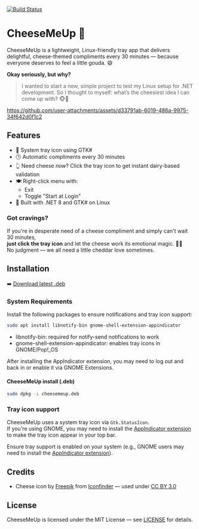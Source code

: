 [![Build Status](https://github.com/stezante7/CheeseMeUp/actions/workflows/build.yml/badge.svg)](https://github.com/stezante7/CheeseMeUp/actions)

# CheeseMeUp 🧀

CheeseMeUp is a lightweight, Linux-friendly tray app that delivers delightful, cheese-themed compliments every 30 minutes — because everyone deserves to feel 
a little gouda. 😄

**Okay seriously, but why?**

> I wanted to start a new, simple project to test my Linux setup for .NET development.
So I thought to myself: what’s the cheesiest idea I can come up with? 🐵🙈

https://github.com/user-attachments/assets/d33791ab-6019-486a-9975-34f642d0f1c2


## Features

- 🧀 System tray icon using GTK#
- 🕒 Automatic compliments every 30 minutes
- 👆 Need cheese *now*? Click the tray icon to get instant dairy-based validation
- 🍽️ Right-click menu with:
  - Exit
  - Toggle "Start at Login"
- 🚀 Built with .NET 8 and GTK# on Linux

### Got cravings?

If you're in desperate need of a cheese compliment and simply can't wait 30 minutes,  
**just click the tray icon** and let the cheese work its emotional magic. 🧀✨  
No judgment — we all need a little cheddar love sometimes.

## Installation

➡️ [Download latest .deb](https://github.com/stezante7/CheeseMeUp/releases/latest/download/cheesemeup.deb)

### System Requirements

Install the following packages to ensure notifications and tray icon support:

```bash
sudo apt install libnotify-bin gnome-shell-extension-appindicator
```

- libnotify-bin: required for notify-send notifications to work
- gnome-shell-extension-appindicator: enables tray icons in GNOME/Pop!_OS

After installing the AppIndicator extension, you may need to log out and back in or enable it via GNOME Extensions.

#### CheeseMeUp install (.deb) 

```bash
sudo dpkg -i cheesemeup.deb

```

### Tray icon support

CheeseMeUp uses a system tray icon via `Gtk.StatusIcon`.  
If you're using GNOME, you may need to install the [AppIndicator extension](https://extensions.gnome.org/extension/615/appindicator-support/) to make the tray icon appear in your top bar.

Ensure tray support is enabled on your system (e.g., GNOME users may need to install the [AppIndicator extension](https://extensions.gnome.org/extension/615/appindicator-support/)).


## Credits

- Cheese icon by [Freepik](https://www.iconfinder.com/Freepik) from [Iconfinder](https://www.iconfinder.com/) — used under [CC BY 3.0](https://creativecommons.org/licenses/by/3.0/)

## License

CheeseMeUp is licensed under the MIT License — see [LICENSE](./LICENSE) for details.
